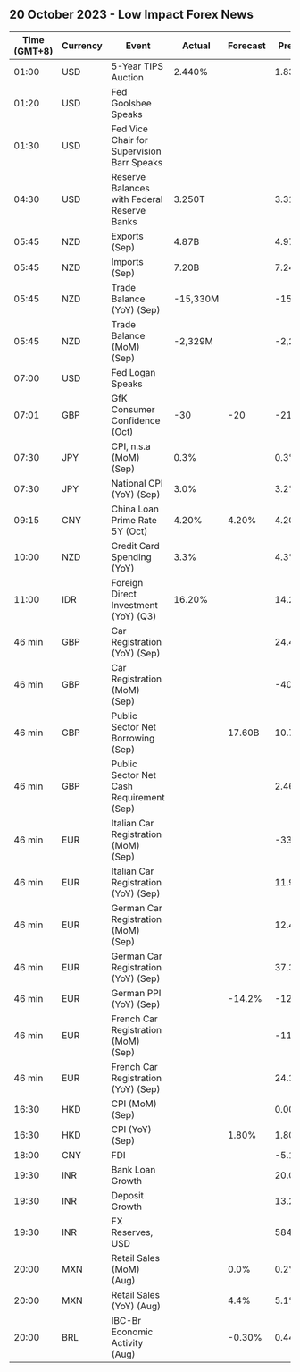 ## 20 October 2023 - Low Impact Forex News

| Time (GMT+8) | Currency | Event | Actual | Forecast | Previous |
|------|----------|-------|--------|----------|----------|
| 01:00 | USD | 5-Year TIPS Auction | 2.440% |  | 1.832% |
| 01:20 | USD | Fed Goolsbee Speaks |  |  |  |
| 01:30 | USD | Fed Vice Chair for Supervision Barr Speaks |  |  |  |
| 04:30 | USD | Reserve Balances with Federal Reserve Banks | 3.250T |  | 3.316T |
| 05:45 | NZD | Exports (Sep) | 4.87B |  | 4.97B |
| 05:45 | NZD | Imports (Sep) | 7.20B |  | 7.24B |
| 05:45 | NZD | Trade Balance (YoY) (Sep) | -15,330M |  | -15,520M |
| 05:45 | NZD | Trade Balance (MoM) (Sep) | -2,329M |  | -2,273M |
| 07:00 | USD | Fed Logan Speaks |  |  |  |
| 07:01 | GBP | GfK Consumer Confidence (Oct) | -30 | -20 | -21 |
| 07:30 | JPY | CPI, n.s.a (MoM) (Sep) | 0.3% |  | 0.3% |
| 07:30 | JPY | National CPI (YoY) (Sep) | 3.0% |  | 3.2% |
| 09:15 | CNY | China Loan Prime Rate 5Y (Oct) | 4.20% | 4.20% | 4.20% |
| 10:00 | NZD | Credit Card Spending (YoY) | 3.3% |  | 4.3% |
| 11:00 | IDR | Foreign Direct Investment (YoY) (Q3) | 16.20% |  | 14.20% |
| 46 min | GBP | Car Registration (YoY) (Sep) |  |  | 24.4% |
| 46 min | GBP | Car Registration (MoM) (Sep) |  |  | -40.5% |
| 46 min | GBP | Public Sector Net Borrowing (Sep) |  | 17.60B | 10.76B |
| 46 min | GBP | Public Sector Net Cash Requirement (Sep) |  |  | 2.468B |
| 46 min | EUR | Italian Car Registration (MoM) (Sep) |  |  | -33.1% |
| 46 min | EUR | Italian Car Registration (YoY) (Sep) |  |  | 11.9% |
| 46 min | EUR | German Car Registration (MoM) (Sep) |  |  | 12.4% |
| 46 min | EUR | German Car Registration (YoY) (Sep) |  |  | 37.3% |
| 46 min | EUR | German PPI (YoY) (Sep) |  | -14.2% | -12.6% |
| 46 min | EUR | French Car Registration (MoM) (Sep) |  |  | -11.9% |
| 46 min | EUR | French Car Registration (YoY) (Sep) |  |  | 24.3% |
| 16:30 | HKD | CPI (MoM) (Sep) |  |  | 0.00% |
| 16:30 | HKD | CPI (YoY) (Sep) |  | 1.80% | 1.80% |
| 18:00 | CNY | FDI |  |  | -5.10% |
| 19:30 | INR | Bank Loan Growth |  |  | 20.0% |
| 19:30 | INR | Deposit Growth |  |  | 13.2% |
| 19:30 | INR | FX Reserves, USD |  |  | 584.74B |
| 20:00 | MXN | Retail Sales (MoM) (Aug) |  | 0.0% | 0.2% |
| 20:00 | MXN | Retail Sales (YoY) (Aug) |  | 4.4% | 5.1% |
| 20:00 | BRL | IBC-Br Economic Activity (Aug) |  | -0.30% | 0.44% |
